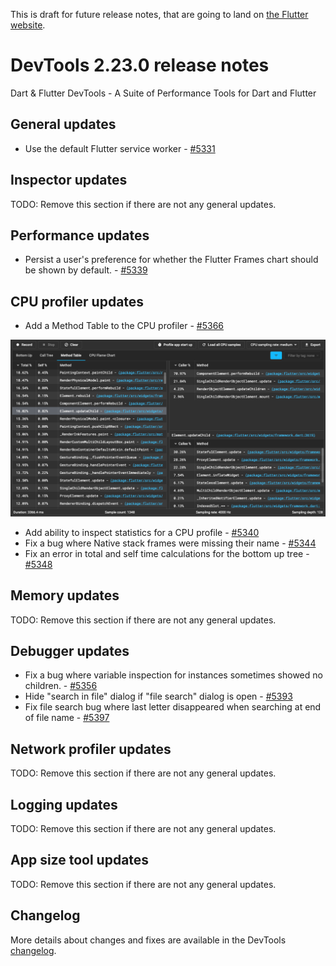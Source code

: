 This is draft for future release notes, that are going to land on
[the Flutter website](https://docs.flutter.dev/development/tools/devtools/release-notes).

# DevTools 2.23.0 release notes

Dart & Flutter DevTools - A Suite of Performance Tools for Dart and Flutter

## General updates
* Use the default Flutter service worker - [#5331](https://github.com/flutter/devtools/pull/5331)

## Inspector updates
TODO: Remove this section if there are not any general updates.

## Performance updates
* Persist a user's preference for whether the Flutter Frames chart should be shown by default. - [#5339](https://github.com/flutter/devtools/pull/5339)

## CPU profiler updates
* Add a Method Table to the CPU profiler - [#5366](https://github.com/flutter/devtools/pull/5366)

![method table](images/image1.png "method_table")

* Add ability to inspect statistics for a CPU profile - [#5340](https://github.com/flutter/devtools/pull/5340)
* Fix a bug where Native stack frames were missing their name - [#5344](https://github.com/flutter/devtools/pull/5344)
* Fix an error in total and self time calculations for the bottom up tree - [#5348](https://github.com/flutter/devtools/pull/5348)

## Memory updates
TODO: Remove this section if there are not any general updates.

## Debugger updates
* Fix a bug where variable inspection for instances sometimes showed no children. - [#5356](https://github.com/flutter/devtools/pull/5356)
* Hide "search in file" dialog if "file search" dialog is open - [#5393](https://github.com/flutter/devtools/pull/5393)
* Fix file search bug where last letter disappeared when searching at end of file name - [#5397](https://github.com/flutter/devtools/pull/5397)

## Network profiler updates
TODO: Remove this section if there are not any general updates.

## Logging updates
TODO: Remove this section if there are not any general updates.

## App size tool updates
TODO: Remove this section if there are not any general updates.

## Changelog
More details about changes and fixes are available in the DevTools
[changelog](https://github.com/flutter/devtools/blob/master/CHANGELOG.md).
